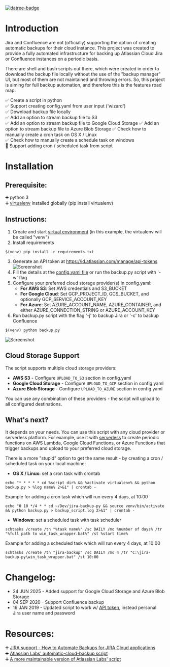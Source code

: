 [![datree-badge](https://s3.amazonaws.com/catalog.static.datree.io/datree-badge-28px.svg)](https://datree.io/?src=badge)
# Introduction
Jira and Confluence are not (officially) supporting the option of creating automatic backups for their cloud instance.
This project was created to provide a fully automated infrastructure for backing up Atlassian Cloud Jira or Confluence instances on a periodic basis. 

There are shell and bash scripts out there, which were created in order to download the backup file locally without the use of the "backup manager" UI, 
but most of them are not maintained and throwing errors. So, this project is aiming for full backup automation, and therefore this is the features road map: 

:white_check_mark: Create a script in python  
:white_check_mark: Support creating config.yaml from user input ('wizard')   
:white_check_mark: Download backup file locally  
:white_check_mark: Add an option to stream backup file to S3  
:white_check_mark: Add an option to stream backup file to Google Cloud Storage
:white_check_mark: Add an option to stream backup file to Azure Blob Storage
:white_check_mark: Check how to manually create a cron task on OS X / Linux  
:white_check_mark: Check how to manually create a schedule task on windows  
:black_square_button: Support adding cron / scheduled task from script    

# Installation
## Prerequisite:  
:heavy_plus_sign: python 3  
:heavy_plus_sign: [virtualenv](https://pypi.org/project/virtualenv/) installed globally (pip install virtualenv)  

## Instructions:
1. Create and start [virtual environment](https://python-guide-cn.readthedocs.io/en/latest/dev/virtualenvs.html) (in this example, the virtualenv will be called "venv")  
2. Install requirements  
```
$(venv) pip install -r requirements.txt
```  
3. Generate an API token at https://id.atlassian.com/manage/api-tokens  
![Screenshot](https://github.com/datreeio/jira-backup-py/blob/master/screenshots/atlassian-api-token.png)  
4. Fill the details at the [config.yaml file](https://github.com/datreeio/jira-backup-py/blob/master/config.json) or run the backup.py script with '-w' flag
5. Configure your preferred cloud storage provider(s) in config.yaml:
   - **For AWS S3**: Set AWS credentials and S3_BUCKET
   - **For Google Cloud**: Set GCP_PROJECT_ID, GCS_BUCKET, and optionally GCP_SERVICE_ACCOUNT_KEY
   - **For Azure**: Set AZURE_ACCOUNT_NAME, AZURE_CONTAINER, and either AZURE_CONNECTION_STRING or AZURE_ACCOUNT_KEY  
6. Run backup.py script with the flag '-j' to backup Jira or '-c' to backup Confluence  
```
$(venv) python backup.py 
```  
![Screenshot](https://github.com/datreeio/jira-backup-py/blob/master/screenshots/terminal.png)  

## Cloud Storage Support
The script supports multiple cloud storage providers:
- **AWS S3** - Configure `UPLOAD_TO_S3` section in config.yaml
- **Google Cloud Storage** - Configure `UPLOAD_TO_GCP` section in config.yaml  
- **Azure Blob Storage** - Configure `UPLOAD_TO_AZURE` section in config.yaml

You can use any combination of these providers - the script will upload to all configured destinations.

## What's next?
It depends on your needs. You can use this script with any cloud provider or serverless platform. For example, use it with [serverless](https://serverless.com/) to create periodic functions on AWS Lambda, Google Cloud Functions, or Azure Functions that trigger backups and upload to your preferred cloud storage.  

There is a more "stupid" option to get the same result - by creating a cron / scheduled task on your local machine:  
* **OS X / Linux:** set a cron task with crontab 
``` 
echo "* * * * * cd %script dir% && %activate virtualenv% && python backup.py > %log name% 2>&1" | crontab -
```  
Example for adding a cron task which will run every 4 days, at 10:00  
```
echo "0 10 */4 * * cd ~/Dev/jira-backup-py && source venv/bin/activate && python backup.py > backup_script.log 2>&1" | crontab -
```  

* **Windows:** set a scheduled task with task scheduler  
``` 
schtasks /create /tn "%task name%" /sc DAILY /mo %number of days% /tr "%full path to win_task_wrapper.bat%" /st %start time%
```  
Example for adding a scheduled task which will run every 4 days, at 10:00  
``` 
schtasks /create /tn "jira-backup" /sc DAILY /mo 4 /tr "C:\jira-backup-py\win_task_wrapper.bat" /st 10:00
```  
# Changelog:
* 24 JUN 2025 - Added support for Google Cloud Storage and Azure Blob Storage
* 04 SEP 2020 - Support Confluence backup  
* 16 JAN 2019 - Updated script to work w/ [API token](https://confluence.atlassian.com/cloud/api-tokens-938839638.html), instead personal Jira user name and password  

# Resources:
:heavy_plus_sign: [JIRA support - How to Automate Backups for JIRA Cloud applications](https://confluence.atlassian.com/jirakb/how-to-automate-backups-for-jira-cloud-applications-779160659.html)  
:heavy_plus_sign: [Atlassian Labs' automatic-cloud-backup script](https://bitbucket.org/atlassianlabs/automatic-cloud-backup/src/d43ca5f33192e78b2e1869ab7c708bb32bfd7197/backup.ps1?at=master&fileviewer=file-view-default)  
:heavy_plus_sign: [A more maintainable version of Atlassian Labs' script](https://github.com/mattock/automatic-cloud-backup)  
